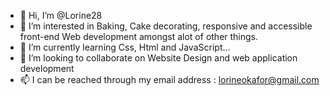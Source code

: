 - 👋 Hi, I’m @Lorine28
- 👀 I’m interested in Baking, Cake decorating, responsive and accessible front-end Web development amongst alot of other things.
- 🌱 I’m currently learning Css, Html and JavaScript...
- 💞️ I’m looking to collaborate on Website Design and web application development
- 📫 I can be reached through my email address : lorineokafor@gmail.com

<!---
Lorine28/Lorine28 is a ✨ special ✨ repository because its `README.md` (this file) appears on your GitHub profile.
You can click the Preview link to take a look at your changes.
--->
